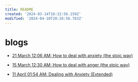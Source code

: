 ```yaml
---
title: README
created: '2024-03-14T18:32:56.159Z'
modified: '2024-04-10T20:26:56.783Z'
---
```


# blogs

- [21 March 12:06 AM: How to deal with anxiety (the stoic way)](stoic_anxiety.md)

- [15 March 12:30 AM: How to deal with anger (the stoic way)](stoic_anger.md)

- [11 April 01:54 AM: Dealing with Anxiety (Extended)](./dealing-with-anxiety.md)
